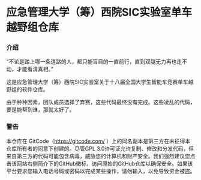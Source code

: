 # 应急管理大学（筹）西院SIC实验室单车越野组仓库

### 介绍
“不论是踏上哪一条道路的人，都只能盲目的一直前行，直到双腿无力再也走不动，才能看清真相。”

这是应急管理大学（筹）西院SIC实验室关于十八届全国大学生智能车竞赛单车越野组的软件仓库。

由于种种因素，团队成员选择了弃赛，这些代码最终没有完成。这些凌乱的代码，要是能帮到谁，那就太好了。

### 警告

本仓库在 GitCode（https://gitcode.com/ ）上的同名副本是第三方在未征得本仓库所有者的同意下创建的。尽管GPL 3.0许可证允许复制、修改和分发代码，但来自第三方的代码可能包含病毒，威胁您的计算机和财产安全。我们强烈建议您点击该网站右侧简介下的GitHub徽标，访问原始的GitHub仓库以确保安全。如果该平台要求您输入电话号码或密码以完成某些操作，请勿输入，以免导致资金被盗。
